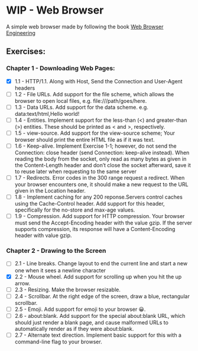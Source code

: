 # WIP - Web Browser
A simple web browser made by following the book [Web Browser Engineering](https://browser.engineering/index.html)

## Exercises:
### Chapter 1 - Downloading Web Pages:
- [x] 1.1 - HTTP/1.1. Along with Host, Send the Connection and User-Agent headers
- [ ] 1.2 - File URLs. Add support for the file scheme, which allows the browser to open local files, e.g. file:///path/goes/here.
- [ ] 1.3 - Data URLs. Add support for the data scheme. e.g. data:text/html,Hello world!
- [ ] 1.4 - Entities. Implement support for the less-than (&lt;) and greater-than (&gt;) entities. These should be printed as < and >, respectively. 
- [ ] 1.5 - view-source. Add support for the view-source scheme; Your browser should print the entire HTML file as if it was text.
- [ ] 1.6 - Keep-alive. Implement Exercise 1-1; however, do not send the Connection: close header (send Connection: keep-alive instead). When reading the body from the socket, only read as many bytes as given in the Content-Length header and don’t close the socket afterward, save it to reuse later when requesting to the same server
- [ ] 1.7 - Redirects. Error codes in the 300 range request a redirect. When your browser encounters one, it should make a new request to the URL given in the Location header.
- [ ] 1.8 - Implement caching for any 200 reponse.Servers control caches using the Cache-Control header. Add support for this header, specifically for the no-store and max-age values.
- [ ] 1.9 - Compression. Add support for HTTP compression. Your browser must send the Accept-Encoding header with the value gzip. If the server supports compression, its response will have a Content-Encoding header with value gzip. 

### Chapter 2 - Drawing to the Screen
- [ ] 2.1 - Line breaks. Change layout to end the current line and start a new one when it sees a newline character
- [x] 2.2 - Mouse wheel. Add support for scrolling up when you hit the up arrow. 
- [ ] 2.3 - Resizing. Make the browser resizable. 
- [ ] 2.4 - Scrollbar. At the right edge of the screen, draw a blue, rectangular scrollbar.
- [ ] 2.5 - Emoji. Add support for emoji to your browser 😀.
- [ ] 2.6 - about:blank. Add support for the special about:blank URL, which should just render a blank page, and cause malformed URLs to automatically render as if they were about:blank.
- [ ] 2.7 - Alternate text direction. Implement basic support for this with a command-line flag to your browser.